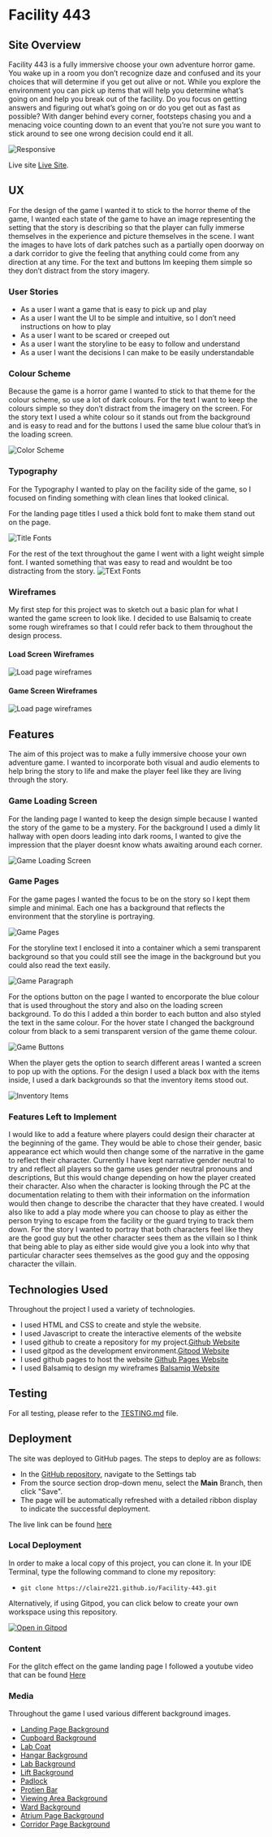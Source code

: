 
# Facility 443

## Site Overview
    
Facility 443 is a fully immersive choose your own adventure horror game. 
You wake up in a room you don’t recognize daze and confused and its your choices that will determine if you get out alive or not. While you explore the environment you can pick up items that will help you determine what’s going on and help you break out of the facility. 
Do you focus on getting answers and figuring out what’s going on or do you get out as fast as possible? With danger behind every corner, footsteps chasing you and a menacing voice counting down to an event that you’re not sure you want to stick around to see one wrong decision could end it all. 

    
![Responsive](/documentation/testing/responsive.jpg)

Live site [Live Site](https://claire221.github.io/Facility-443/).


## UX

For the design of the game I wanted it to stick to the horror theme of the game, I wanted each state of the game to have an image representing the setting that the story is describing so that the player can fully immerse themselves in the experience and picture themselves in the scene. I want the images to have lots of dark patches such as a partially open doorway on a dark corridor to give the feeling that anything could come from any direction at any time. 
For the text and buttons Im keeping them simple so they don’t distract from the story imagery. 

### User Stories
 
- As a user I want a game that is easy to pick up and play
- As a user I want the UI to be simple and intuitive, so I don’t need instructions on how to play
- As a user I want to be scared or creeped out
- As a user I want the storyline to be easy to follow and understand
- As a user I want the decisions I can make to be easily understandable


### Colour Scheme

 Because the game is a horror game I wanted to stick to that theme for the colour scheme, so use a lot of dark colours. For the text I want to keep the colours simple so they don’t distract from the imagery on the screen. For the story text I used a white colour so it stands out from the background and is easy to read and for the buttons I used the same blue colour that’s in the loading screen. 

 ![Color Scheme](/documentation/testing/color_pallete.jpg)


### Typography
    
For the Typography I wanted to play on the facility side of the game, so I focused on finding something with clean lines that looked clinical. 

For the landing page titles I used a thick bold font to make them stand out on the page.

![Title Fonts](/documentation/testing/title_fonts.jpg)


For the rest of the text throughout the game I went with a light weight simple font. I wanted something that was easy to read and wouldnt be too distracting from the story.
![TExt Fonts](/documentation/testing/text_fonts.jpg)

### Wireframes

My first step for this project was to sketch out a basic plan for what I wanted the game screen to look like. I decided to use Balsamiq to create some rough wireframes so that I could refer back to them throughout the design process.

#### Load Screen Wireframes

![Load page wireframes](/documentation/wireframes/loadScreen_Wireframe.jpg)

#### Game Screen Wireframes

![Load page wireframes](/documentation/wireframes/gameScreen_Wireframe.jpg)

## Features

The aim of this project was to make a fully immersive choose your own adventure game. I wanted to incorporate both visual and audio elements to help bring the story to life and make the player feel like they are living through the story.

### Game Loading Screen

For the landing page I wanted to keep the design simple because I wanted the story of the game to be a mystery. For the background I used a dimly lit hallway with open doors leading into dark rooms, I wanted to give the impression that the player doesnt know whats awaiting around each corner. 

![Game Loading Screen](/documentation/testing/load_screen.jpg)

### Game Pages

For the game pages I wanted the focus to be on the story so I kept them simple and minimal. Each one has a background that reflects the environment that the storyline is portraying.

![Game Pages](/documentation/testing/game_pages.jpg)

For the storyline text I enclosed it into a container which a semi transparent background so that you could still see the image in the background but you could also read the text easily. 

![Game Paragraph](/documentation/testing/game_paragraph.jpg)

For the options button on the page I wanted to encorporate the blue colour that is used throughout the story and also on the loading screen background. To do this I added a thin border to each button and also styled the text in the same colour. 
For the hover state I changed the background colour from black to a semi transparent version of the game theme colour. 

![Game Buttons](/documentation/testing/game_buttons.jpg)

When the player gets the option to search different areas I wanted a screen to pop up with the options. For the design I used a black box with the items inside, I used a dark backgrounds so that the inventory items stood out. 

![Inventory Items](/documentation/testing/items_image.jpg)

### Features Left to Implement

I would like to add a feature where players could design their character at the beginning of the game. They would be able to chose their gender, basic appearance ect which would then change some of the narrative in the game to reflect their character. Currently I have kept narrative gender neutral to try and reflect all players so the game uses gender neutral pronouns and descriptions, But this would change depending on how the player created their character.
Also when the character is looking through the PC at the documentation relating to them with their information on the information would then change to describe the character that they have created.
I would also like to add a play mode where you can choose to play as either the person trying to escape from the facility or the guard trying to track them down. For the story I wanted to portray that both characters feel like they are the good guy but the other character sees them as the villain so I think that being able to play as either side would give you a look into why that particular character sees themselves as the good guy and the opposing character the villain. 


## Technologies Used

Throughout the project I used a variety of technologies.

- I used HTML and CSS to create and style the website.
- I used Javascript to create the interactive elements of the website
- I used github to create a repository for my project.[Github Website](https://github.com/)
- I used gitpod as the development environment.[Gitpod Website](https://gitpod.io/)
- I used github pages to host the website [Github Pages Website](https://github.com/)
- I used Balsamiq to design my wireframes [Balsamiq Website](https://balsamiq.com/)

## Testing

For all testing, please refer to the [TESTING.md](TESTING.md) file.

## Deployment

The site was deployed to GitHub pages. The steps to deploy are as follows: 
 - In the [GitHub repository](https://claire221.github.io/Facility-443/), navigate to the Settings tab 
 - From the source section drop-down menu, select the **Main** Branch, then click "Save".
 - The page will be automatically refreshed with a detailed ribbon display to indicate the successful deployment.

The live link can be found [here](https://github.com/Claire221/Facility-443)

### Local Deployment

In order to make a local copy of this project, you can clone it. In your IDE Terminal, type the following command to clone my repository:

- `git clone https://claire221.github.io/Facility-443.git`

Alternatively, if using Gitpod, you can click below to create your own workspace using this repository.

[![Open in Gitpod](https://gitpod.io/button/open-in-gitpod.svg)](https://gitpod.io/#https://claire221.github.io/Facility-443/)


### Content

For the glitch effect on the game landing page I followed a youtube video that can be found [Here](https://www.youtube.com/watch?v=CtmHKGX754s)

### Media

Throughout the game I used various different background images.

- [Landing Page Background](https://www.oneyoufeed.net/dark-hallways/)
- [Cupboard Background](https://free3d.com/3d-model/horror-lab-2547.html)
- [Lab Coat](https://www.turbosquid.com/3d-models/3d-lab-coat-1808406)
- [Hangar Background](https://www.deviantart.com/axeman3d/art/Vehicle-Hangar-300754670)
- [Lab Background](https://americasfrontlinenews.com/post/are-randomized-controlled-trials-really-the-gold-standard)
- [Lift Background](https://www.regenbogen.de/nachrichten/regional/baden-pfalz/20180725/hausmeister-verpruegelt)
- [Padlock](https://shopsonline.cheapsales2022.ru/category?name=3d%20lock)
- [Protien Bar](https://www.turbosquid.com/Search/3D-Models/protein)
- [Viewing Area Background](https://choice.npr.org/index.html?origin=https://www.npr.org/transcripts/522783564)
- [Ward Background](https://www.irishtimes.com/news/health/first-death-from-coronavirus-recorded-in-northern-ireland-1.4206780)
- [Atrium Page Background](https://www.nfpa.org/-/media/Images/Blog-Images/Blog-Post-Attachments/NFPA-Today/Atrium.ashx?h=400&w=800&la=en&hash=D209DBDBD58742A3FAEBE382605DF342)
- [Corridor Page Background](https://www.turbosquid.com/pl/3d-models/hallway-doors-3d-model/918331)

